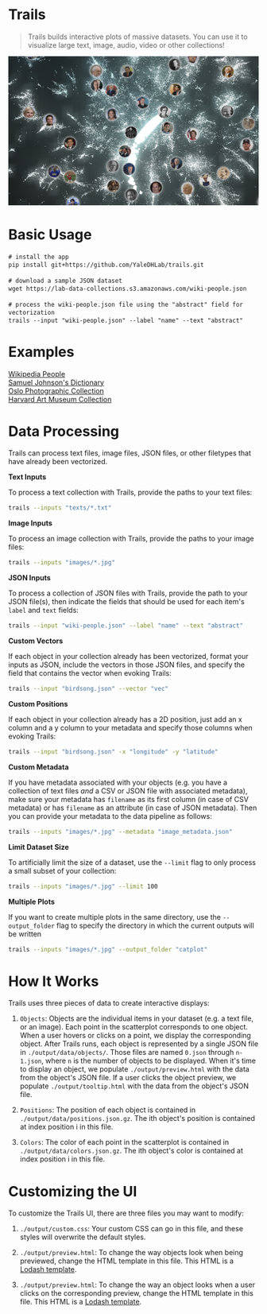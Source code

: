 # Trails

> Trails builds interactive plots of massive datasets. You can use it to visualize large text, image, audio, video or other collections!

![App preview](/trails/web/assets/images/preview.png?raw=true)

# Basic Usage

```
# install the app
pip install git+https://github.com/YaleDHLab/trails.git

# download a sample JSON dataset
wget https://lab-data-collections.s3.amazonaws.com/wiki-people.json

# process the wiki-people.json file using the "abstract" field for vectorization
trails --input "wiki-people.json" --label "name" --text "abstract"
```

# Examples

[Wikipedia People](https://lab-apps.s3-us-west-2.amazonaws.com/sketches/trails/index.html)<br/>
[Samuel Johnson's Dictionary](https://lab-apps.s3-us-west-2.amazonaws.com/sketches/trails/johnson/index.html)<br/>
[Oslo Photographic Collection](https://lab-apps.s3-us-west-2.amazonaws.com/trails/oslo/index.html)<br/>
[Harvard Art Museum Collection](https://lab-apps.s3-us-west-2.amazonaws.com/trails/image-data/index.html)<br/>

# Data Processing

Trails can process text files, image files, JSON files, or other filetypes that have already been vectorized.

**Text Inputs**

To process a text collection with Trails, provide the paths to your text files:

```bash
trails --inputs "texts/*.txt"
```

**Image Inputs**

To process an image collection with Trails, provide the paths to your image files:

```bash
trails --inputs "images/*.jpg"
```

**JSON Inputs**

To process a collection of JSON files with Trails, provide the path to your JSON file(s), then indicate the fields that should be used for each item's `label` and `text` fields:

```bash
trails --input "wiki-people.json" --label "name" --text "abstract"
```

**Custom Vectors**

If each object in your collection already has been vectorized, format your inputs as JSON, include the vectors in those JSON files, and specify the field that contains the vector when evoking Trails:

```bash
trails --input "birdsong.json" --vector "vec"
```

**Custom Positions**

If each object in your collection already has a 2D position, just add an x column and a y column to your metadata and specify those columns when evoking Trails:

```bash
trails --input "birdsong.json" -x "longitude" -y "latitude"
```

**Custom Metadata**

If you have metadata associated with your objects (e.g. you have a collection of text files _and_ a CSV or JSON file with associated metadata), make sure your metadata has `filename` as its first column (in case of CSV metadata) or has `filename` as an attribute (in case of JSON metadata). Then you can provide your metadata to the data pipeline as follows:

```bash
trails --inputs "images/*.jpg" --metadata "image_metadata.json"
```

**Limit Dataset Size**

To artificially limit the size of a dataset, use the `--limit` flag to only process a small subset of your collection:

```bash
trails --inputs "images/*.jpg" --limit 100
```

**Multiple Plots**

If you want to create multiple plots in the same directory, use the `--output_folder` flag to specify the directory in which the current outputs will be written

```bash
trails --inputs "images/*.jpg" --output_folder "catplot"
```

# How It Works

Trails uses three pieces of data to create interactive displays:

1) `Objects`: Objects are the individual items in your dataset (e.g. a text file, or an image). Each point in the scatterplot corresponds to one object. When a user hovers or clicks on a point, we display the corresponding object. After Trails runs, each object is represented by a single JSON file in `./output/data/objects/`. Those files are named `0.json` through `n-1.json`, where `n` is the number of objects to be displayed. When it's time to display an object, we populate `./output/preview.html` with the data from the object's JSON file. If a user clicks the object preview, we populate `./output/tooltip.html` with the data from the object's JSON file.

2) `Positions`: The position of each object is contained in `./output/data/positions.json.gz`. The ith object's position is contained at index position i in this file.

3) `Colors`: The color of each point in the scatterplot is contained in `./output/data/colors.json.gz`. The ith object's color is contained at index position i in this file.

# Customizing the UI

To customize the Trails UI, there are three files you may want to modify:

1) `./output/custom.css`: Your custom CSS can go in this file, and these styles will overwrite the default styles.

2) `./output/preview.html`: To change the way objects look when being previewed, change the HTML template in this file. This HTML is a [Lodash template](https://lodash.com/docs/4.17.15#template).

3) `./output/preview.html`: To change the way an object looks when a user clicks on the corresponding preview, change the HTML template in this file. This HTML is a [Lodash template](https://lodash.com/docs/4.17.15#template).